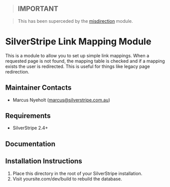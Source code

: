 > ## **IMPORTANT**

> This has been superceded by the [misdirection](https://github.com/nglasl/silverstripe-misdirection/) module.

# SilverStripe Link Mapping Module

This is a module to allow you to set up simple link mappings. When a requested
page is not found, the mapping table is checked and if a mapping exists the
user is redirected. This is useful for things like legacy page redirection.

Maintainer Contacts
-------------------
*  Marcus Nyeholt (<marcus@silverstripe.com.au>)

Requirements
------------
* SilverStripe 2.4+

Documentation
-------------

Installation Instructions
-------------------------

1. Place this directory in the root of your SilverStripe installation.
2. Visit yoursite.com/dev/build to rebuild the database.
